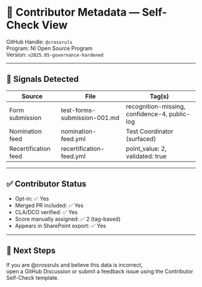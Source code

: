 # 🧠 Contributor Metadata — Self-Check View

GitHub Handle: `@crossruls`  
Program: NI Open Source Program  
Version: `v2025.05-governance-hardened`

---

## 🧾 Signals Detected

| Source | File | Tag(s) |
|--------|------|--------|
| Form submission | test-forms-submission-001.md | recognition-missing, confidence-4, public-log |
| Nomination feed | nomination-feed.yml | Test Coordinator (surfaced) |
| Recertification feed | recertification-feed.yml | point_value: 2, validated: true |

---

## ✅ Contributor Status

- Opt-in: ✅ Yes
- Merged PR included: ✅ Yes
- CLA/DCO verified: ✅ Yes
- Score manually assigned: ✅ 2 (tag-based)
- Appears in SharePoint export: ✅ Yes

---

## 🧭 Next Steps

If you are @crossruls and believe this data is incorrect,  
open a GitHub Discussion or submit a feedback issue using the Contributor Self-Check template.

